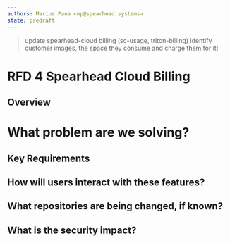 ```yaml
---
authors: Marius Pana <mp@spearhead.systems>
state: predraft
---
```


> update spearhead-cloud billing (sc-usage, triton-billing)
> identify customer images, the space they consume and charge them for it!


# RFD 4 Spearhead Cloud Billing

## Overview


# What problem are we solving?


## Key Requirements


## How will users interact with these features?



## What repositories are being changed, if known?



## What is the security impact?

